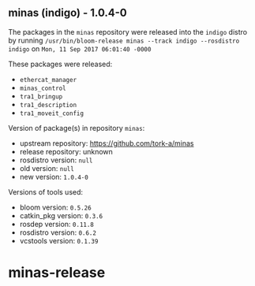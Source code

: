 ## minas (indigo) - 1.0.4-0

The packages in the `minas` repository were released into the `indigo` distro by running `/usr/bin/bloom-release minas --track indigo --rosdistro indigo` on `Mon, 11 Sep 2017 06:01:40 -0000`

These packages were released:
- `ethercat_manager`
- `minas_control`
- `tra1_bringup`
- `tra1_description`
- `tra1_moveit_config`

Version of package(s) in repository `minas`:

- upstream repository: https://github.com/tork-a/minas
- release repository: unknown
- rosdistro version: `null`
- old version: `null`
- new version: `1.0.4-0`

Versions of tools used:

- bloom version: `0.5.26`
- catkin_pkg version: `0.3.6`
- rosdep version: `0.11.8`
- rosdistro version: `0.6.2`
- vcstools version: `0.1.39`


# minas-release